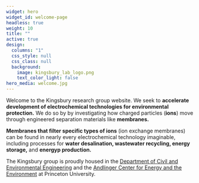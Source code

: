 ```yaml
---
widget: hero
widget_id: welcome-page
headless: true
weight: 10
title: ""
active: true
design:
  columns: "1"
  css_style: null
  css_class: null
  background:
    image: kingsbury_lab_logo.png
    text_color_light: false
hero_media: welcome.jpg
---
```

Welcome to the Kingsbury research group website. We seek to **accelerate development of electrochemical technologies for environmental protection.** We do so by by investigating how charged particles (**ions**) move through engineered separation materials like **membranes.**

**Membranes that filter specific types of ions** (ion exchange membranes) can be found in nearly every electrochemical technology imaginable, including processes for **water desalination, wastewater recycling, energy storage,** and **energyp production.**

The Kingsbury group is proudly housed in the [Department of Civil and Environmental Engineering](https://cee.princeton.edu/) and the [Andlinger Center for Energy and the Environment](https://acee.princeton.edu/) at Princeton University.